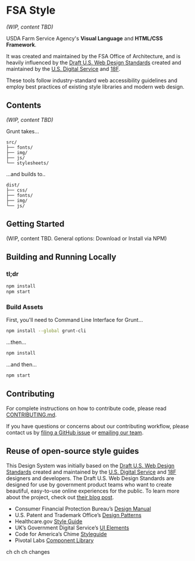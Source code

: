 # FSA Style

*(WIP, content TBD)*

USDA Farm Service Agency's **Visual Language** and **HTML/CSS Framework**.

It was created and maintained by the FSA Office of Architecture, and is heavily influenced by the [Draft U.S. Web Design Standards](https://playbook.cio.gov/designstandards/) created and maintained by the [U.S. Digital Service](https://www.whitehouse.gov/digital/united-states-digital-service) and [18F](https://18f.gsa.gov/).

These tools follow industry-standard web accessibility guidelines and employ best practices of existing style libraries and modern web design.

## Contents

*(WIP, content TBD)*

Grunt takes...

```
src/
├── fonts/
├── img/
├── js/
└── stylesheets/
```
...and builds to..

```
dist/
├── css/
├── fonts/
├── img/
└── js/
```

## Getting Started

(WIP, content TBD. General options: Download or Install via NPM)

## Building and Running Locally

### tl;dr

```sh
npm install
npm start
```

### Build Assets

First, you'll need to Command Line Interface for Grunt...

```sh
npm install --global grunt-cli
```

...then...

```sh
npm install
```

...and then...

```sh
npm start
```

## Contributing

For complete instructions on how to contribute code, please read [CONTRIBUTING.md](CONTRIBUTING.md).

If you have questions or concerns about our contributing workflow, please contact us by [filing a GitHub issue](#https://github.com/usda=fsa/fsa-design-system/issues) or [emailing our team](#mailto:username@usda.gov).


## Reuse of open-source style guides

This Design System was initially based on the [Draft U.S. Web Design Standards](https://playbook.cio.gov/designstandards/) created and maintained by the [U.S. Digital Service](https://www.whitehouse.gov/digital/united-states-digital-service) and [18F](https://18f.gsa.gov/) designers and developers. The Draft U.S. Web Design Standards are designed for use by government product teams who want to create beautiful, easy-to-use online experiences for the public. To learn more about the project, check out [their blog post](https://18f.gsa.gov/2015/09/28/web-design-standards/).

* Consumer Financial Protection Bureau’s [Design Manual](https://cfpb.github.io/design-manual/)
* U.S. Patent and Trademark Office’s [Design Patterns](http://uspto.github.io/designpatterns/)
* Healthcare.gov [Style Guide](http://styleguide.healthcare.gov/)
* UK’s Government Digital Service’s [UI Elements](http://govuk-elements.herokuapp.com/)
* Code for America’s Chime [Styleguide](https://github.com/chimecms/chime-starter)
* Pivotal Labs [Component Library](http://styleguide.cfapps.io/)

ch ch ch changes
